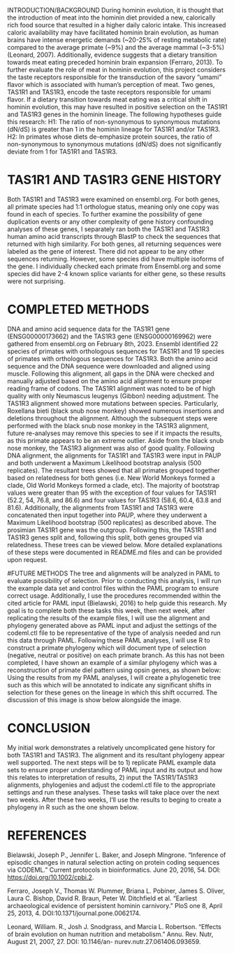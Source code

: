 INTRODUCTION/BACKGROUND
During hominin evolution, it is thought that the introduction of meat into 
the hominin diet provided a new, calorically rich food source that 
resulted in a higher daily caloric intake. This increased caloric 
availability may have facilitated hominin brain evolution, as human brains 
have intense energetic demands (~20-25% of resting metabolic rate) 
compared to the average primate (~9%) and the average mammal (~3-5%) 
(Leonard, 2007). Additionally, evidence suggests that a dietary transition 
towards meat eating preceded hominin brain expansion (Ferraro, 2013). To 
further evaluate the role of meat in hominin evolution, this project 
considers the taste receptors responsible for the transduction of the 
savory “umami” flavor which is associated with human’s perception of meat. 
Two genes, TAS1R1 and TAS1R3, encode the taste receptors responsible for 
umami flavor. If a dietary transition towards meat eating was a critical 
shift in hominin evolution, this may have resulted in positive selection 
on the TAS1R1 and TAS1R3 genes in the hominin lineage. The following 
hypotheses guide this research: H1: The ratio of non-synonymous to 
synonymous mutations (dN/dS) is greater than 1 in the hominin lineage for 
TAS1R1 and/or TAS1R3. H2: In primates whose diets de-emphasize protein 
sources, the ratio of non-synonymous to synonymous mutations (dN/dS) does 
not significantly deviate from 1 for TAS1R1 and TAS1R3.

# TAS1R1 AND TAS1R3 GENE HISTORY
Both TAS1R1 and TAS1R3 were examined on ensembl.org. For both genes, all 
primate species had 1:1 orthologue status, meaning only one copy was found 
in each of species. To further examine the possibility of gene duplication 
events or any other complexity of gene history confounding analyses of 
these genes, I separately ran both the TAS1R1 and TAS1R3 human amino acid 
transcripts through BlastP to check the sequences that returned with high 
similarity. For both genes, all returning sequences were labeled as the 
gene of interest. There did not appear to be any other sequences 
returning. However, some species did have multiple isoforms of the gene. I 
individually checked each primate from Ensembl.org and some species did 
have 2-4 known splice variants for either gene, so these results were not 
surprising.

# COMPLETED METHODS
DNA and amino acid sequence data for the TAS1R1 gene (ENSG00000173662) and 
the TAS1R3 gene (ENSG00000169962) were gathered from ensembl.org on 
February 8th, 2023. Ensembl identified 22 species of primates with 
orthologous sequences for TAS1R1 and 19 species of primates with 
orthologous sequences for TAS1R3. Both the amino acid sequence and the DNA 
sequence were downloaded and aligned using muscle. Following this 
alignment, all gaps in the DNA were checked and manually adjusted based on 
the amino acid alignment to ensure proper reading frame of codons. The 
TAS1R1 alignment was noted to be of high quality with only Neumascus 
leugenys (Gibbon) needing adjustment. The TAS1R3 alignment showed more 
mutations between species. Particularly, Roxellana bieti (black snub nose 
monkey) showed numerous insertions and deletions throughout the alignment. 
Although the subsequent steps were performed with the black snub nose 
monkey in the TAS1R3 alignment, future re-analyses may remove this species 
to see if it impacts the results, as this primate appears to be an extreme 
outlier. Aside from the black snub nose monkey, the TAS1R3 alignment was 
also of good quality. Following DNA alignment, the alignments for TAS1R1 
and TAS1R3 were input in PAUP and both underwent a Maximum 
Likelihood bootstrap analysis (500 replicates). The resultant trees showed 
that all primates grouped together based on relatedness for both genes 
(i.e. New World Monkeys formed a clade, Old World Monkeys formed a clade, 
etc). The majority of bootstrap values were greater than 95 with the 
exception of four values for TAS1R1 (52.2, 54, 76.8, and 86.6) and four 
values for TAS1R3 (58.6, 60.4, 63.8 and 81.6). Additionally, the 
alignments from TAS1R1 and TAS1R3 were concatenated then input together 
into PAUP, where they underwent a Maximum Likelihood bootstrap (500 
replicates) as described above. The prosimian TAS1R1 gene was the 
outgroup. Following this, the TAS1R1 and TAS1R3 genes split and, following 
this split, both genes grouped via relatedness. These trees can be viewed 
below. More detailed explanations of these steps were documented in 
README.md files and can be provided upon request.

#FUTURE METHODS
The tree and alignments will be analyzed in PAML to evaluate possibility 
of selection. Prior to conducting this analysis, I will run the example 
data set and control files within the PAML program to ensure correct 
usage. Additionally, I use the procedures recommended within the cited 
article for PAML input (Bielawski, 2016) to help guide this research. My 
goal is to complete both these tasks this week, then next week, after 
replicating the results of the example files, I will use the alignment and 
phylogeny generated above as PAML input and adjust the settings of the 
codeml.ctl file to be representative of the type of analysis needed and 
run this data through PAML. Following these PAML analyses, I will use R to 
construct a primate phylogeny which will document type of selection 
(negative, neutral or positive) on each primate branch. As this has not 
been completed, I have shown an example of a similar phylogeny which was a 
reconstruction of primate diel pattern using opsin genes, as shown below:
Using the results from my PAML analyses, I will create a phylogenetic tree 
such as this which will be annotated to indicate any significant shifts in 
selection for these genes on the lineage in which this shift occurred. The 
discussion of this image is show below alongside the image. 

# CONCLUSION
My initial work demonstrates a relatively uncomplicated gene history for 
both TAS1R1 and TAS1R3. The alignment and its resultant phylogeny appear 
well supported. The next steps will be to 1) replicate PAML example data 
sets to ensure proper understanding of PAML input and its output and how 
this relates to interpretation of results, 2) input the TAS1R1/TAS1R3 
alignments, phylogenies and adjust the codeml.ctl file to the appropriate 
settings and run these analyses. These tasks will take place over the next 
two weeks. After these two weeks, I’ll use the results to beging to create 
a phylogeny in R such as the one shown below.

# REFERENCES
Bielawski, Joseph P., Jennifer L. Baker, and Joseph Mingrone. “Inference 
of episodic changes in natural selection acting on protein coding 
sequences via CODEML.” Current protocols in bioinformatics. June 20, 2016, 
54. DOI: https://doi.org/10.1002/cpbi.2.

Ferraro, Joseph V., Thomas W. Plummer, Briana L. Pobiner, James S. Oliver, 
Laura C. Bishop, David R. Braun, Peter W. Ditchfield et al. “Earliest 
archaeological evidence of persistent hominin carnivory.” PloS one 8, 
April 25, 2013, 4. DOI:10.1371/journal.pone.0062174.

Leonard, William. R., Josh J. Snodgrass, and Marcia L. Robertson. “Effects 
of brain evolution on human nutrition and metabolism.” Annu. Rev. Nutr, 
August 21, 2007, 27. DOI: 10.1146/an- nurev.nutr.27.061406.093659.
